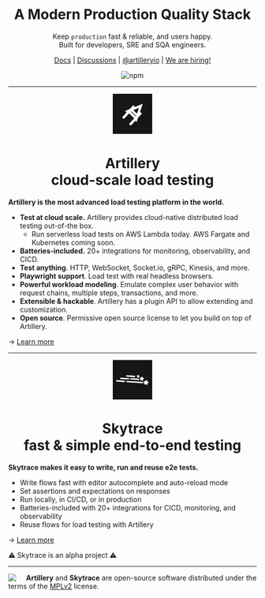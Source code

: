 <div align="center">
<h1>
  A Modern Production Quality Stack
</h1>
<p>Keep <code>production</code> fast & reliable, and users happy.<br/>Built for developers, SRE and SQA engineers.</p>
</div>

<p align="center">
  <a href="https://www.artillery.io/docs">Docs</a> | <a href="https://github.com/artilleryio/artillery/discussions">Discussions</a> | <a href="https://twitter.com/artilleryio">@artilleryio</a> | <a href="https://www.artillery.io/careers">We are hiring!</a>
</p>

<p align="center">
  <img alt="npm" src="https://img.shields.io/npm/dm/artillery?style=flat-square">
</p>

----

<div align="center">
  <a href="./packages/artillery#readme"><img src="./packages/artillery/artillery-logo.svg" width="80"></a>
  <h1>Artillery<br/>cloud-scale load testing</h1>
</div>

**Artillery is the most advanced load testing platform in the world.**

- **Test at cloud scale.** Artillery provides cloud-native distributed load testing out-of-the box.
  - Run serverless load tests on AWS Lambda today. AWS Fargate and Kubernetes coming soon.
- **Batteries-included.** 20+ integrations for monitoring, observability, and CICD.
- **Test anything**. HTTP, WebSocket, Socket.io, gRPC, Kinesis, and more.
- **Playwright support**. Load test with real headless browsers.
- **Powerful workload modeling**. Emulate complex user behavior with request chains, multiple steps, transactions, and more.
- **Extensible & hackable**. Artillery has a plugin API to allow extending and customization.
- **Open source**. Permissive open source license to let you build on top of Artillery.

→ [Learn more](./packages/artillery#readme)

----

<div align="center">
  <img src="./packages/skytrace/skytrace-logo.svg" width="80">
  <h1>Skytrace<br />fast & simple end-to-end testing</h1>
</div>

**Skytrace makes it easy to write, run and reuse e2e tests.**

* Write flows fast with editor autocomplete and auto-reload mode
* Set assertions and expectations on responses
* Run locally, in CI/CD, or in production
* Batteries-included with 20+ integrations for CICD, monitoring, and observability
* Reuse flows for load testing with Artillery

→ [Learn more](./packages/skytrace#readme)

⚠️ Skytrace is an alpha project ⚠️

----

<img src="https://opensource.org/files/osi_symbol_0.png" width="36" align="left" />

**Artillery** and **Skytrace** are open-source software distributed under the terms of the [MPLv2](https://www.mozilla.org/en-US/MPL/2.0/) license.